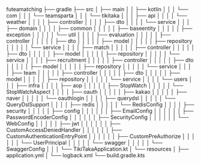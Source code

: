 futeamatching
├── gradle
├── src
│   ├── main
│   │   ├── kotlin
│   │   │   └── com
│   │   │       └── teamsparta
│   │   │           └── tikitaka
│   │   │               ├── api
│   │   │               │   └── weather
│   │   │               │       ├── controller
│   │   │               │       ├── dto
│   │   │               │       └── service
│   │   │               ├── domain
│   │   │               │   ├── common
│   │   │               │   │   ├── baseentity
│   │   │               │   │   ├── exception
│   │   │               │   │   └── util
│   │   │               │   ├── evaluation
│   │   │               │   │   ├── controller
│   │   │               │   │   ├── dto
│   │   │               │   │   ├── model
│   │   │               │   │   ├── repository
│   │   │               │   │   └── service
│   │   │               │   ├── match
│   │   │               │   │   ├── controller
│   │   │               │   │   ├── dto
│   │   │               │   │   ├── model
│   │   │               │   │   ├── repository
│   │   │               │   │   └── service
│   │   │               │   ├── recruitment
│   │   │               │   │   ├── controller
│   │   │               │   │   ├── dto
│   │   │               │   │   ├── model
│   │   │               │   │   ├── repository
│   │   │               │   │   └── service
│   │   │               │   ├── team
│   │   │               │   │   ├── controller
│   │   │               │   │   ├── dto
│   │   │               │   │   ├── model
│   │   │               │   │   ├── repository
│   │   │               │   │   └── service
│   │   │               │   └── users
│   │   │               ├── infra
│   │   │               │   ├── aop
│   │   │               │   │   ├── StopWatch
│   │   │               │   │   └── StopWatchAspect
│   │   │               │   ├── oauth
│   │   │               │   │   ├── kakao
│   │   │               │   │   ├── naver
│   │   │               │   │   └── oauthlogin
│   │   │               │   ├── querydsl
│   │   │               │   │   └── QueryDslSupport
│   │   │               │   ├── redis
│   │   │               │   │   └── RedisConfig
│   │   │               │   ├── security
│   │   │               │   │   ├── config
│   │   │               │   │   │   ├── EmailConfig
│   │   │               │   │   │   ├── PasswordEncoderConfig
│   │   │               │   │   │   ├── SecurityConfig
│   │   │               │   │   │   └── WebConfig
│   │   │               │   │   ├── jwt
│   │   │               │   │   │   ├── CustomAccessDeniedHandler
│   │   │               │   │   │   ├── CustomAuthenticationEntryPoint
│   │   │               │   │   │   ├── CustomPreAuthorize
│   │   │               │   │   │   └── UserPrincipal
│   │   │               │   │   └── swagger
│   │   │               │   │       └── SwaggerConfig
│   │   │               └── TikiTakaApplication.kt
│   └── resources
│       ├── application.yml
│       └── logback.xml
└── build.gradle.kts
